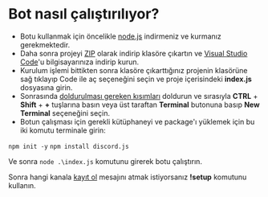 # Bot nasıl çalıştırılıyor?
- Botu kullanmak için öncelikle [node.js](https://nodejs.org/dist/v20.15.0/node-v20.15.0-x64.msi) indirmeniz ve kurmanız gerekmektedir.
- Daha sonra projeyi [ZIP](https://www.win-rar.com/postdownload.html?&L=5) olarak indirip klasöre çıkartın ve [Visual Studio Code](https://code.visualstudio.com/)'u bilgisayarınıza indirip kurun.
- Kurulum işlemi bittikten sonra klasöre çıkarttığınız projenin klasörüne sağ tıklayıp Code ile aç seçeneğini seçin ve proje içerisindeki **index.js** dosyasına girin.
- Sonrasında [doldurulması gereken kısımları](https://prnt.sc/DYbNjM7RT8Og) doldurun ve sırasıyla **CTRL** + **Shift** + **+** tuşlarına basın veya üst taraftan **Terminal** butonuna basıp **New Terminal** seçeneğini seçin.
- Botun çalışması için gerekli kütüphaneyi ve package'ı yüklemek için bu iki komutu terminale girin:

`npm init -y`
`npm install discord.js`

Ve sonra `node .\index.js` komutunu girerek botu çalıştırın.

Sonra hangi kanala [kayıt ol](https://prnt.sc/bkh9cRQB7ifV) mesajını atmak istiyorsanız **!setup** komutunu kullanın.
